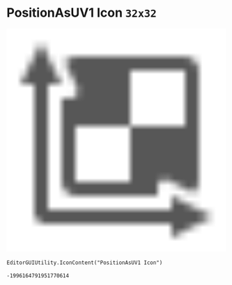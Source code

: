 # PositionAsUV1 Icon `32x32`
<img src="/img/PositionAsUV1%20Icon.png" width=512 height=512>

``` CSharp
EditorGUIUtility.IconContent("PositionAsUV1 Icon")
```
```
-1996164791951770614
```
